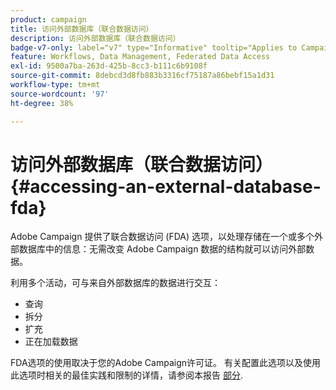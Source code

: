 ```yaml
---
product: campaign
title: 访问外部数据库（联合数据访问）
description: 访问外部数据库（联合数据访问）
badge-v7-only: label="v7" type="Informative" tooltip="Applies to Campaign Classic v7 only"
feature: Workflows, Data Management, Federated Data Access
exl-id: 9500a7ba-263d-425b-8cc3-b111c6b9108f
source-git-commit: 8debcd3d8fb883b3316cf75187a86bebf15a1d31
workflow-type: tm+mt
source-wordcount: '97'
ht-degree: 38%

---
```


# 访问外部数据库（联合数据访问）{#accessing-an-external-database-fda}



Adobe Campaign 提供了联合数据访问 (FDA) 选项，以处理存储在一个或多个外部数据库中的信息：无需改变 Adobe Campaign 数据的结构就可以访问外部数据。

利用多个活动，可与来自外部数据库的数据进行交互：

* 查询
* 拆分
* 扩充
* 正在加载数据

FDA选项的使用取决于您的Adobe Campaign许可证。 有关配置此选项以及使用此选项时相关的最佳实践和限制的详情，请参阅本报告 [部分](../../installation/using/about-fda.md).
